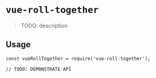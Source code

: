 # `vue-roll-together`

> TODO: description

## Usage

```
const vueRollTogether = require('vue-roll-together');

// TODO: DEMONSTRATE API
```
